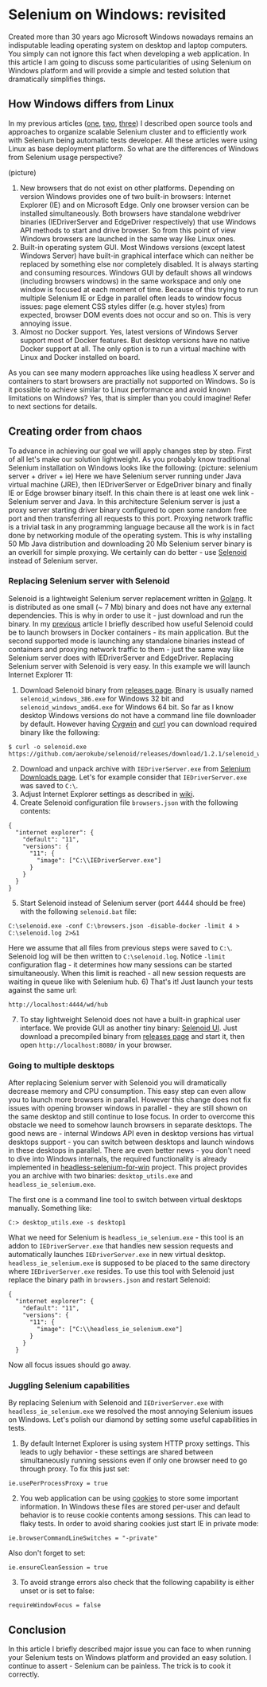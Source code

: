 # Selenium on Windows: revisited

Created more than 30 years ago Microsoft Windows nowadays remains an indisputable leading operating system on desktop and laptop computers. You simply can not ignore this fact when developing a web application. In this article I am going to discuss some particularities of using Selenium on Windows platform and will provide a simple and tested solution that dramatically simplifies things.

## How Windows differs from Linux
In my previous articles ([one](https://hackernoon.com/selenium-testing-a-new-hope-7fa87a501ee9), [two](https://hackernoon.com/selenium-testing-a-new-hope-7fa87a501ee9), [three](https://medium.com/@aandryashin/selenium-done-in-60-seconds-176796f8bdc7)) I described open source tools and approaches to organize scalable Selenium cluster and to efficiently work with Selenium being automatic tests developer. All these articles were using Linux as base deployment platform. So what are the differences of Windows from Selenium usage perspective?

(picture)

1) New browsers that do not exist on other platforms. Depending on version Windows provides one of two built-in browsers: Internet Explorer (IE) and on Microsoft Edge. Only one browser version can be installed simultaneously. Both browsers have standalone webdriver binaries (IEDriverServer and EdgeDriver respectively) that use Windows API methods to start and drive browser. So from this point of view Windows browsers are launched in the same way like Linux ones.
2) Built-in operating system GUI. Most Windows versions (except latest Windows Server) have built-in graphical interface which can neither be replaced by something else nor completely disabled. It is always starting and consuming resources. Windows GUI by default shows all windows (including browsers windows) in the same workspace and only one window is focused at each moment of time. Because of this trying to run multiple Selenium IE or Edge in parallel often leads to window focus issues: page element CSS styles differ (e.g. hover styles) from expected, browser DOM events does not occur and so on. This is very annoying issue.
3) Almost no Docker support. Yes, latest versions of Windows Server support most of Docker features. But desktop versions have no native Docker support at all. The only option is to run a virtual machine with Linux and Docker installed on board.

As you can see many modern approaches like using headless X server and containers to start browsers are practially not supported on Windows. So is it possible to achieve similar to Linux performance and avoid known limitations on Windows? Yes, that is simpler than you could imagine! Refer to next sections for details.

## Creating order from chaos 
To advance in achieving our goal we will apply changes step by step. First of all let's make our solution lightweight. As you probably know traditional Selenium installation on Windows looks like the following:
(picture: selenium server + driver + ie)
Here we have Selenium server running under Java virtual machine (JRE), then IEDriverServer or EdgeDriver binary and finally IE or Edge browser binary itself. In this chain there is at least one wek link - Selenium server and Java. In this architecture Selenium server is just a proxy server starting driver binary configured to open some random free port and then transferring all requests to this port. Proxying network traffic is a trivial task in any programming language because all the work is in fact done by networking module of the operating system. This is why installing 50 Mb Java distribution and downloading 20 Mb Selenium server binary is an overkill for simple proxying. We certainly can do better - use [Selenoid](https://github.com/aerokube/selenoid) instead of Selenium server.

### Replacing Selenium server with Selenoid
Selenoid is a lightweight Selenium server replacement written in [Golang](https://golang.org/). It is distributed as one small (~ 7 Mb) binary and does not have any external dependencies. This is why in order to use it - just download and run the binary. In my [previous](https://medium.com/@aandryashin/selenium-done-in-60-seconds-176796f8bdc7) article I briefly described how useful Selenoid could be to launch browsers in Docker containers - its main application. But the second supported mode is launching any standalone binaries instead of containers and proxying network traffic to them - just the same way like Selenium server does with IEDriverServer and EdgeDriver. Replacing Selenium server with Selenoid is very easy. In this example we will launch Internet Explorer 11:
1) Download Selenoid binary from [releases page](https://github.com/aerokube/selenoid/releases/). Binary is usually named ```selenoid_windows_386.exe``` for Windows 32 bit and ```selenoid_windows_amd64.exe``` for Windows 64 bit. So far as I know desktop Windows versions do not have a command line file downloader by default. However having [Cygwin](https://en.wikipedia.org/wiki/Cygwin) and [curl](https://en.wikipedia.org/wiki/CURL) you can download required binary like the following:
```
$ curl -o selenoid.exe https://github.com/aerokube/selenoid/releases/download/1.2.1/selenoid_windows_386.exe
```
2) Download and unpack archive with ```IEDriverServer.exe``` from [Selenium Downloads page](http://www.seleniumhq.org/download/). Let's for example consider that ```IEDriverServer.exe``` was saved to ```C:\```.
3) Adjust Internet Explorer settings as described in [wiki](https://github.com/SeleniumHQ/selenium/wiki/InternetExplorerDriver).
4) Create Selenoid configuration file ```browsers.json``` with the following contents:
```
{
  "internet explorer": {
    "default": "11",
    "versions": {
      "11": {
        "image": ["C:\\IEDriverServer.exe"]
      }
    }
  }
}
```
5) Start Selenoid instead of Selenium server (port 4444 should be free) with the following ```selenoid.bat``` file:
```
C:\selenoid.exe -conf C:\browsers.json -disable-docker -limit 4 > C:\selenoid.log 2>&1
```
Here we assume that all files from previous steps were saved to ```C:\```. Selenoid log will be then written to ```C:\selenoid.log```. Notice ```-limit``` configuration flag - it determines how many sessions can be started simultaneously. When this limit is reached - all new session requests are waiting in queue like with Selenium hub.
6) That's it! Just launch your tests against the same url:
```
http://localhost:4444/wd/hub
```
7) To stay lightweight Selenoid does not have a built-in graphical user interface. We provide GUI as another tiny binary: [Selenoid UI](https://github.com/aerokube/selenoid-ui). Just download a precompiled binary from [releases page](https://github.com/aerokube/selenoid-ui/releases) and start it, then open ```http://localhost:8080/``` in your browser.

### Going to multiple desktops
After replacing Selenium server with Selenoid you will dramatically decrease memory and CPU consumption. This easy step can even allow you to launch more browsers in parallel. However this change does not fix issues with opening browser windows in parallel - they are still shown on the same desktop and still continue to lose focus. In order to overcome this obstacle we need to somehow launch browsers in separate desktops. The good news are - internal Windows API even in desktop versions has virtual desktops support - you can switch between desktops and launch windows in these desktops in parallel. There are even better news - you don't need to dive into Windows internals, the required functionality is already implemented in [headless-selenium-for-win](https://github.com/kybu/headless-selenium-for-win) project. This project provides you an archive with two binaries: ```desktop_utils.exe``` and ```headless_ie_selenium.exe```.

The first one is a command line tool to switch between virtual desktops manually. Something like:
```
C:> desktop_utils.exe -s desktop1
```
What we need for Selenium is ```headless_ie_selenium.exe``` - this tool is an addon to ```IEDriverServer.exe``` that handles new session requests and automatically launches ```IEDriverServer.exe``` in new virtual desktop. ```headless_ie_selenium.exe``` is supposed to be placed to the same directory where ```IEDriverServer.exe``` resides. To use this tool with Selenoid just replace the binary path in ```browsers.json``` and restart Selenoid:
```
{
  "internet explorer": {
    "default": "11",
    "versions": {
      "11": {
        "image": ["C:\\headless_ie_selenium.exe"]
      }
    }
  }
```
Now all focus issues should go away.

### Juggling Selenium capabilities
By replacing Selenium with Selenoid and ```IEDriverServer.exe``` with ```headless_ie_selenium.exe``` we resolved the most annoying Selenium issues on Windows. Let's polish our diamond by setting some useful capabilities in tests.
1) By default Internet Explorer is using system HTTP proxy settings. This leads to ugly behavior - these settings are shared between simultaneously running sessions even if only one browser need to go through proxy. To fix this just set:
```
ie.usePerProcessProxy = true
```

2) You web application can be using [cookies](https://en.wikipedia.org/wiki/HTTP_cookie) to store some important information. In Windows these files are stored per-user and default behavior is to reuse cookie contents among sessions. This can lead to flaky tests. In order to avoid sharing cookies just start IE in private mode:
```
ie.browserCommandLineSwitches = "-private"
```
Also don't forget to set:
```
ie.ensureCleanSession = true
```

3) To avoid strange errors also check that the following capability is either unset or is set to false:
```
requireWindowFocus = false
``` 

## Conclusion
In this article I briefly described major issue you can face to when running your Selenium tests on Windows platform and provided an easy solution. I continue to assert - Selenium can be painless. The trick is to cook it correctly.
